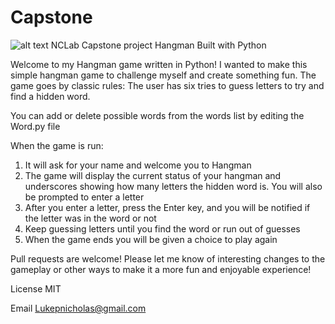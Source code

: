 # Capstone
![alt text](https://media.giphy.com/media/ybQIv0CsYm1XY9A8Dm/giphy.gif)
NCLab Capstone project
Hangman
Built with Python

Welcome to my Hangman game written in Python! I wanted to make this simple hangman game to challenge myself and create something fun.
The game goes by classic rules: The user has six tries to guess letters to try and find a hidden word.

You can add or delete possible words from the words list by editing the Word.py file

When the game is run:
1. It will ask for your name and welcome you to Hangman
2. The game will display the current status of your hangman and underscores showing how many letters the hidden word is. You will also be prompted to enter a letter
3. After you enter a letter, press the Enter key, and you will be notified if the letter was in the word or not
4. Keep guessing letters until you find the word or run out of guesses
5. When the game ends you will be given a choice to play again

Pull requests are welcome!
Please let me know of interesting changes to the gameplay or other ways to make it a more fun and enjoyable experience!

License
MIT

Email Lukepnicholas@gmail.com
